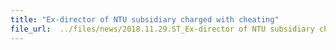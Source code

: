 ```yaml
---
title: "Ex-director of NTU subsidiary charged with cheating"
file_url:  ../files/news/2018.11.29.ST_Ex-director of NTU subsidiary charged with cheating.pdf
---
```

